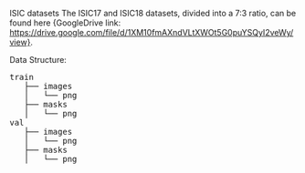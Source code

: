 ISIC datasets
The ISIC17 and ISIC18 datasets, divided into a 7:3 ratio, can be found here {GoogleDrive link: https://drive.google.com/file/d/1XM10fmAXndVLtXWOt5G0puYSQyI2veWy/view}.

Data Structure:
<pre>
train
   ├── images
   │   └── png
   ├── masks
   │   └── png
val
   ├── images
   │   └── png
   ├── masks
   │   └── png
</pre>
